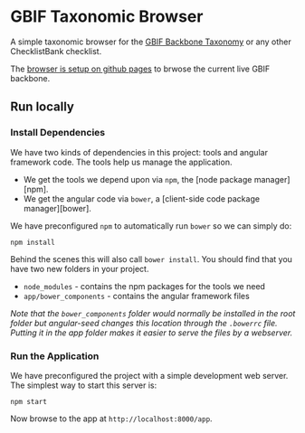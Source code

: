 # GBIF Taxonomic Browser
A simple taxonomic browser for the [GBIF Backbone Taxonomy](http://www.gbif.org/dataset/d7dddbf4-2cf0-4f39-9b2a-bb099caae36c)
or any other ChecklistBank checklist. 

The [browser is setup on github pages](http://mdoering.github.io/nub-browser/app/#/)  to brwose the current live GBIF backbone.

## Run locally
### Install Dependencies

We have two kinds of dependencies in this project: tools and angular framework code.  The tools help us manage the application.

* We get the tools we depend upon via `npm`, the [node package manager][npm].
* We get the angular code via `bower`, a [client-side code package manager][bower].

We have preconfigured `npm` to automatically run `bower` so we can simply do:

```
npm install
```

Behind the scenes this will also call `bower install`.  You should find that you have two new
folders in your project.

* `node_modules` - contains the npm packages for the tools we need
* `app/bower_components` - contains the angular framework files

*Note that the `bower_components` folder would normally be installed in the root folder but
angular-seed changes this location through the `.bowerrc` file.  Putting it in the app folder makes
it easier to serve the files by a webserver.*

### Run the Application

We have preconfigured the project with a simple development web server.  The simplest way to start
this server is:

```
npm start
```

Now browse to the app at `http://localhost:8000/app`.



